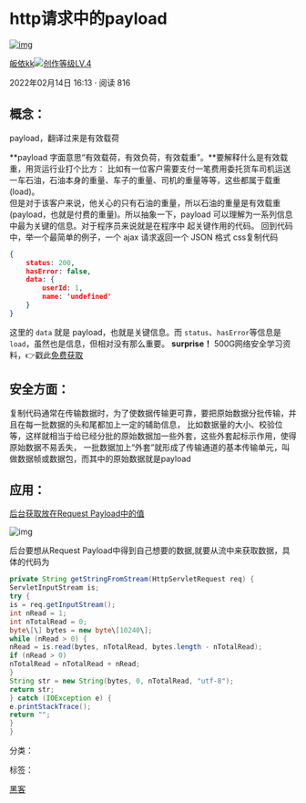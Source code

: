 # http请求中的payload

[![img](https://p3-passport.byteimg.com/img/user-avatar/cdca9569decf13343fef8a3f2c9737e3~100x100.awebp)](https://juejin.cn/user/387497728687757)

[皈依kk![创作等级LV.4](https://p6-juejin.byteimg.com/tos-cn-i-k3u1fbpfcp/1f4453379f1d416ca00c3619e796d330~tplv-k3u1fbpfcp-no-mark:0:0:0:0.awebp)](https://juejin.cn/user/387497728687757)

2022年02月14日 16:13 · 阅读 816

## 概念：

payload，翻译过来是有效载荷



**payload 字面意思“有效载荷，有效负荷，有效载重”。**要解释什么是有效载重，用货运行业打个比方：
比如有一位客户需要支付一笔费用委托货车司机运送一车石油，石油本身的重量、车子的重量、司机的重量等等，这些都属于载重(load)。  
但是对于该客户来说，他关心的只有石油的重量，所以石油的重量是有效载重(payload，也就是付费的重量)。所以抽象一下，payload 可以理解为一系列信息中最为关键的信息。对于程序员来说就是在程序中 起关键作用的代码。
回到代码中，举一个最简单的例子，一个 ajax 请求返回一个 JSON 格式
css复制代码

```json
{
    status: 200,
    hasError: false,
    data: {
        userId: 1,
        name: 'undefined'
    }
}
```

这里的 `data` 就是 payload，也就是关键信息。而 `status`、`hasError`等信息是`load`，虽然也是信息，但相对没有那么重要。
**surprise！** 500G网络安全学习资料，👉戳此[免费获取](https://link.juejin.cn/?target=https%3A%2F%2Fshimo.im%2Fdocs%2FgjP9hVcHctyCTTPD%2F)

## 安全方面：

复制代码通常在传输数据时，为了使数据传输更可靠，要把原始数据分批传输，并且在每一批数据的头和尾都加上一定的辅助信息，
比如数据量的大小、校验位等，这样就相当于给已经分批的原始数据加一些外套，这些外套起标示作用，使得原始数据不易丢失，
一批数据加上“外套”就形成了传输通道的基本传输单元，叫做数据帧或数据包，而其中的原始数据就是payload



## 应用：

[后台获取放在Request Payload中的值](https://link.juejin.cn/?target=https%3A%2F%2Fyq.aliyun.com%2Fziliao%2F322502)

![img](https://p3-juejin.byteimg.com/tos-cn-i-k3u1fbpfcp/7ad2a22f931e4075a6e26892443e0203~tplv-k3u1fbpfcp-zoom-in-crop-mark:4536:0:0:0.awebp)

后台要想从Request Payload中得到自己想要的数据,就要从流中来获取数据，具体的代码为

```java
private String getStringFromStream(HttpServletRequest req) { 
ServletInputStream is; 
try { 
is = req.getInputStream(); 
int nRead = 1; 
int nTotalRead = 0; 
byte\[\] bytes = new byte\[10240\]; 
while (nRead > 0) { 
nRead = is.read(bytes, nTotalRead, bytes.length - nTotalRead); 
if (nRead > 0) 
nTotalRead = nTotalRead + nRead; 
} 
String str = new String(bytes, 0, nTotalRead, "utf-8"); 
return str; 
} catch (IOException e) { 
e.printStackTrace(); 
return ""; 
} 
}
```

分类：

标签：

[黑客](https://juejin.cn/tag/黑客)